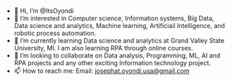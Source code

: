 - 👋 Hi, I’m @ItsOyondi
- 👀 I’m interested in Computer science, Information systems, Big Data, Data science and analytics, Machine learning, Artificiail Intelligence, and robotic process automation. 
- 🌱 I’m currently learning Data science and analytics at Grand Valley State University, MI. I am also learning RPA through online courses. 
- 💞️ I’m looking to collaborate on Data analysis, Programming, ML, AI and RPA projects and any other exciting Information technology project. 
- 📫 How to reach me: Email: josephat.oyondi.usa@gmail.com

<!---
ItsOyondi/ItsOyondi is a ✨ special ✨ repository because its `README.md` (this file) appears on your GitHub profile.
You can click the Preview link to take a look at your changes.
--->
